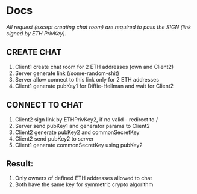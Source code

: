 # Docs

*All request (except creating chat room) are required to pass the SIGN (link signed by ETH PrivKey).*

## CREATE CHAT
1. Client1 create chat room for 2 ETH addresses (own and Client2)
2. Server generate link (/some-random-shit)
3. Server allow connect to this link only for 2 ETH addresses
4. Client1 generate pubKey1 for Diffie-Hellman and wait for Client2

## CONNECT TO CHAT
1. Client2 sign link by ETHPrivKey2, if no valid - redirect to /
2. Server send pubKey1 and generator params to Client2
3. Client2 generate pubKey2 and commonSecretKey
4. Client2 send pubKey2 to server
5. Client1 generate commonSecretKey using pubKey2

## Result:
1. Only owners of defined ETH addresses allowed to chat
2. Both have the same key for symmetric crypto algorithm